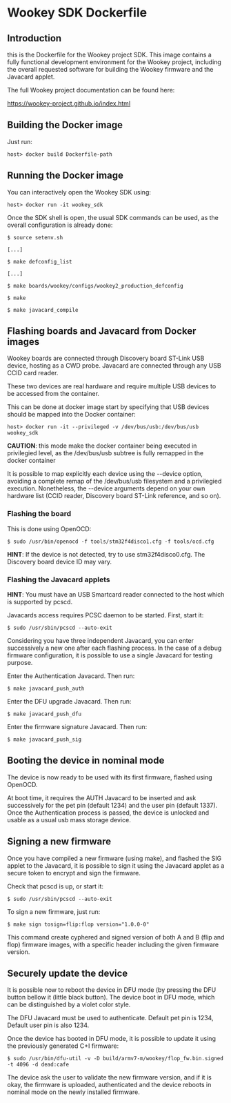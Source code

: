 # Wookey SDK Dockerfile

## Introduction

this is the Dockerfile for the Wookey project SDK. This image contains a
fully functional development environment for the Wookey project, including
the overall requested software for building the Wookey firmware and the
Javacard applet.

The full Wookey project documentation can be found here:

https://wookey-project.github.io/index.html


## Building the Docker image

Just run:

   ```host> docker build Dockerfile-path```


## Running the Docker image


You can interactively open the Wookey SDK using:

   ```host> docker run -it wookey_sdk```

Once the SDK shell is open, the usual SDK commands can be used, as the overall configuration is already done:

   ```$ source setenv.sh```
   
   ```[...]```
   
   ```$ make defconfig_list```
   
   ```[...]```
   
   ```$ make boards/wookey/configs/wookey2_production_defconfig```
   
   ```$ make```
   
   ```$ make javacard_compile```


## Flashing boards and Javacard from Docker images

Wookey boards are connected through Discovery board ST-Link USB device, hosting as a CWD probe.
Javacard are connected through any USB CCID card reader.

These two devices are real hardware and require multiple USB devices to be accessed from the container.

This can be done at docker image start by specifying that USB devices should be mapped into the Docker container:

   ```host> docker run -it --privileged -v /dev/bus/usb:/dev/bus/usb  wookey_sdk```

**CAUTION**: this mode make the docker container being executed in privilegied level, as the /dev/bus/usb subtree is
fully remapped in the docker container

It is possible to map explicitly each device using the --device option, avoiding a complete remap of the /dev/bus/usb
filesystem and a privilegied execution. Nonetheless, the --device arguments depend on your own hardware list (CCID reader,
Discovery board ST-Link reference, and so on).


### Flashing the board

This is done using OpenOCD:

   ```$ sudo /usr/bin/openocd -f tools/stm32f4disco1.cfg -f tools/ocd.cfg```

**HINT**: If the device is not detected, try to use stm32f4disco0.cfg. The Discovery board device ID may vary.

### Flashing the Javacard applets

**HINT**: You must have an USB Smartcard reader connected to the host which is supported by pcscd.

Javacards access requires PCSC daemon to be started. First, start it:

   ```$ sudo /usr/sbin/pcscd --auto-exit```

Considering you have three independent Javacard, you can enter successively a new one after each flashing process.
In the case of a debug firmware configuration, it is possible to use a single Javacard for testing purpose.

Enter the Authentication Javacard. Then run:

   ```$ make javacard_push_auth```

Enter the DFU upgrade Javacard. Then run:

   ```$ make javacard_push_dfu```

Enter the firmware signature Javacard. Then run:

   ```$ make javacard_push_sig```

## Booting the device in nominal mode

The device is now ready to be used with its first firmware, flashed using OpenOCD.

At boot time, it requires the AUTH Javacard to be inserted and ask successively for the pet pin (default 1234) and the
user pin (default 1337). Once the Authentication process is passed, the device is unlocked and usable as a usual
usb mass storage device.

## Signing a new firmware

Once you have compiled a new firmware (using make), and flashed the SIG applet to the Javacard, it is possible
to sign it using the Javacard applet as a secure token to encrypt and sign the firmware.

Check that pcscd is up, or start it:

   ```$ sudo /usr/sbin/pcscd --auto-exit```

To sign a new firmware, just run:

   ```$ make sign tosign=flip:flop version="1.0.0-0"```

This command create cyphered and signed version of both A and B (flip and flop) firmware images, with a
specific header including the given firmware version.

## Securely update the device

It is possible now to reboot the device in DFU mode (by pressing the DFU button bellow it (little black button).
The device boot in DFU mode, which can be distinguished by a violet color style.

The DFU Javacard must be used to authenticate. Default pet pin is 1234, Default user pin is also 1234.

Once the device has booted in DFU mode, it is possible to update it using the previously generated C+I firmware:

   ```$ sudo /usr/bin/dfu-util -v -D build/armv7-m/wookey/flop_fw.bin.signed -t 4096 -d dead:cafe```

The device ask the user to validate the new firmware version, and if it is okay, the firmware is uploaded, authenticated and the device reboots in nominal mode on the newly installed firmware.

